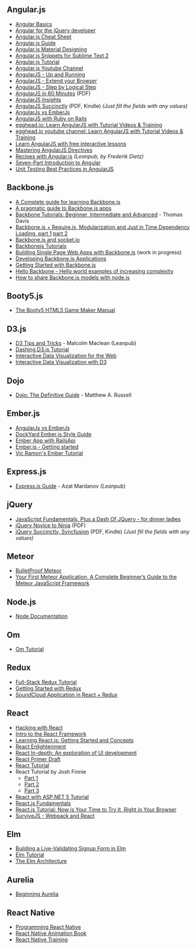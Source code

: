 ## Angular.js

* [Angular Basics](http://www.angularjsbook.com)
* [Angular for the jQuery developer](http://www.ng-newsletter.com/posts/angular-for-the-jquery-developer.html)
* [Angular.js Cheat Sheet](http://www.cheatography.com/proloser/cheat-sheets/angularjs/)
* [Angular.js Guide](https://docs.angularjs.org/guide/)
* [Angular.js Material Designing](https://material.angularjs.org/latest/)
* [Angular.js Snippets for Sublime Text 2](https://github.com/maxhoffmann/angular-snippets)
* [Angular.js Tutorial](https://docs.angularjs.org/tutorial)
* [Angular.js Youtube Channel](https://www.youtube.com/angularjs)
* [AngularJS - Up and Running](http://file.allitebooks.com/20150626/AngularJS%20Up%20and%20Running.pdf)
* [AngularJS - Extend your Browser](https://speakerdeck.com/petebd/devox-uk-2013-angularjs?slide=2)
* [AngularJS - Step by Logical Step](http://nicholasjohnson.com/angular-book/)
* [AngularJS in 60 Minutes](http://sd.blackball.lv/library/AngularJS_in_60_minutes_Dan_Wahlin_May_2013.pdf) (PDF)
* [AngularJS Insights](http://pascalprecht.github.io/slides/angularjs-insights/#/)
* [AngularJS Succinctly](https://www.syncfusion.com/resources/techportal/ebooks/angularjs) (PDF, Kindle) *(Just fill the fields with any values)*
* [AngularJs vs EmberJs](http://angularjs-emberjs-compare.bguiz.com)
* [AngularJS with Ruby on Rails](http://angular-rails.com)
* [egghead.io: Learn AngularJS with Tutorial Videos & Training](https://egghead.io)
* [egghead.io youtube channel: Learn AngularJS with Tutorial Videos & Training](https://www.youtube.com/user/johnlindquist)
* [Learn AngularJS with free interactive lessons](http://www.learn-angular.org)
* [Mastering AngularJS Directives](http://pascalprecht.github.io/slides/mastering-angularjs-directives/)
* [Recipes with Angular.js](https://leanpub.com/recipes-with-angular-js/read) *(Leanpub, by Frederik Dietz)*
* [Seven-Part Introduction to Angular](http://ngokevin.com/blog/angular-1/)
* [Unit Testing Best Practices in AngularJS](http://andyshora.com/unit-testing-best-practices-angularjs.html)


## Backbone.js

* [A Complete guide for learning Backbone.js](http://codebeerstartups.com/2012/12/a-complete-guide-for-learning-backbone-js/)
* [A pragmatic guide to Backbone.js apps](http://pragmatic-backbone.com)
* [Backbone Tutorials: Beginner, Intermediate and Advanced](https://leanpub.com/backbonetutorials) - Thomas Davis
* [Backbone.js + Require.js, Modularization and Just in Time Dependency Loading, part 1](http://developer.teradata.com/blog/jasonstrimpel/2011/12/part-1-backbone-js-require-js) [part 2](http://developer.teradata.com/blog/jasonstrimpel/2012/01/part-2-backbone-js-require-js-further-modularization-and-just-in-time-dep)
* [Backbone.js and socket.io](http://developer.teradata.com/blog/jasonstrimpel/2011/11/backbone-js-and-socket-io)
* [Backbonejs Tutorials](https://cdnjs.com/libraries/backbone.js/tutorials/)
* [Building Single Page Web Apps with Backbone.js](https://singlepagebook.supportbee.com) (work in progress)
* [Developing Backbone.js Applications](http://addyosmani.github.io/backbone-fundamentals/)
* [Getting Started with Backbone.js](http://net.tutsplus.com/tutorials/javascript-ajax/getting-started-with-backbone-js/)
* [Hello Backbone - Hello world examples of increasing complexity](http://arturadib.com/hello-backbonejs/)
* [How to share Backbone.js models with node.js](http://amirmalik.net/2010/11/27/how-to-share-backbonejs-models-with-nodejs)


## Booty5.js

* [The Booty5 HTML5 Game Maker Manual](http://booty5.com/booty5-free-html-game-maker-e-book-manual/)


## D3.js

* [D3 Tips and Tricks](https://leanpub.com/D3-Tips-and-Tricks) - Malcolm Maclean (Leanpub)
* [Dashing D3.js Tutorial](https://www.dashingd3js.com/table-of-contents)
* [Interactive Data Visualization for the Web](http://chimera.labs.oreilly.com/books/1230000000345/index.html)
* [Interactive Data Visualization with D3](http://alignedleft.com/tutorials/d3)


## Dojo

* [Dojo: The Definitive Guide](http://chimera.labs.oreilly.com/books/1234000001819/index.html) - Matthew A. Russell


## Ember.js

* [AngularJs vs EmberJs](http://angularjs-emberjs-compare.bguiz.com)
* [DockYard Ember.js Style Guide](https://github.com/DockYard/styleguides/blob/master/engineering/ember.md)
* [Ember App with RailsApi](https://dockyard.com/blog/ember/2013/01/07/building-an-ember-app-with-rails-api-part-1)
* [Ember.js - Getting started](http://emberjs.com/guides/getting-started/)
* [Vic Ramon's Ember Tutorial](http://ember.vicramon.com)


## Express.js

* [Express.js Guide](https://web.archive.org/web/20140621124403/https://leanpub.com/express/read) - Azat Mardanov *(Leanpub)*


## jQuery

* [JavaScript Fundamentals, Plus a Dash Of JQuery - for dinner ladies](http://nicholasjohnson.com/javascript-book/)
* [jQuery Novice to Ninja](http://mediatheque.cite-musique.fr/MediaComposite/Debug/Dossier-Orchestre/ressources/jQuery.Novice.to.Ninja.2nd.Edition.pdf) (PDF)
* [jQuery Succinctly, Syncfusion](https://www.syncfusion.com/resources/techportal/ebooks/jquery) (PDF, Kindle) *(Just fill the fields with any values)*


## Meteor

* [BulletProof Meteor](https://bulletproofmeteor.com)
* [Your First Meteor Application, A Complete Beginner’s Guide to the Meteor JavaScript Framework](http://meteortips.com/book/)


## Node.js

* [Node Documentation](https://nodejs.org/en/docs/)


## Om

* [Om Tutorial](http://awkay.github.io/om-tutorial/)


## Redux

* [Full-Stack Redux Tutorial](http://teropa.info/blog/2015/09/10/full-stack-redux-tutorial.html)
* [Getting Started with Redux](https://egghead.io/series/getting-started-with-redux)
* [SoundCloud Application in React + Redux](https://www.robinwieruch.de/the-soundcloud-client-in-react-redux/)


## React

* [Hacking with React](http://www.hackingwithreact.com)
* [Intro to the React Framework](http://code.tutsplus.com/tutorials/intro-to-the-react-framework--net-35660)
* [Learning React.js: Getting Started and Concepts](https://scotch.io/tutorials/learning-react-getting-started-and-concepts)
* [React Enlightenment](https://www.gitbook.com/book/frontendmasters/react-enlightenment/details)
* [React In-depth: An exploration of UI development](https://www.gitbook.com/book/developmentarc/react-indepth/details)
* [React Primer Draft](https://github.com/mikechau/react-primer-draft)
* [React Tutorial](https://facebook.github.io/react/docs/tutorial.html)
* React Tutorial by Josh Finnie
  * [Part 1](http://www.joshfinnie.com/blog/reactjs-tutorial-part-1/)
  * [Part 2](http://www.joshfinnie.com/blog/reactjs-tutorial-part-2/)
  * [Part 3](http://www.joshfinnie.com/blog/reactjs-tutorial-part-3/)
* [React with ASP.NET 5 Tutorial](http://reactjs.net/getting-started/aspnet5.html)
* [React.js Fundamentals](http://courses.reactjsprogram.com/courses/reactjsfundamentals)
* [React.js Tutorial: Now is Your Time to Try It, Right in Your Browser](https://codegeekz.com/react-js-tutorial/)
* [SurviveJS - Webpack and React](http://survivejs.com)


## Elm

* [Building a Live-Validating Signup Form in Elm](http://tech.noredink.com/post/129641182738/building-a-live-validated-signup-form-in-elm)
* [Elm Tutorial](http://www.elm-tutorial.org)
* [The Elm Architecture](https://github.com/evancz/elm-architecture-tutorial)


## Aurelia

* [Beginning Aurelia](https://leanpub.com/beginning-of-aurelia)


## React Native

* [Programming React Native](https://leanpub.com/programming-react-native)
* [React Native Animation Book](http://browniefed.com/react-native-animation-book/)
* [React Native Training](https://www.gitbook.com/book/unbug/react-native-training/details)
